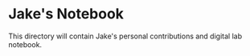 # Jake's Notebook
This directory will contain Jake's personal contributions and digital lab notebook.